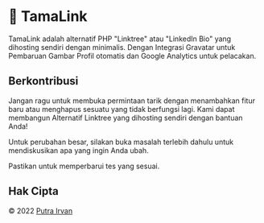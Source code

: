 # 🔗 TamaLink

TamaLink adalah alternatif PHP "Linktree" atau "LinkedIn Bio" yang dihosting sendiri dengan minimalis. Dengan Integrasi Gravatar untuk Pembaruan Gambar Profil otomatis dan Google Analytics untuk pelacakan.

## Berkontribusi
Jangan ragu untuk membuka permintaan tarik dengan menambahkan fitur baru atau menghapus sesuatu yang tidak berfungsi lagi. Kami dapat membangun Alternatif Linktree yang dihosting sendiri dengan bantuan Anda!

Untuk perubahan besar, silakan buka masalah terlebih dahulu untuk mendiskusikan apa yang ingin Anda ubah.

Pastikan untuk memperbarui tes yang sesuai.

## Hak Cipta
© 2022 [Putra Irvan](https://putrairvan.com)
